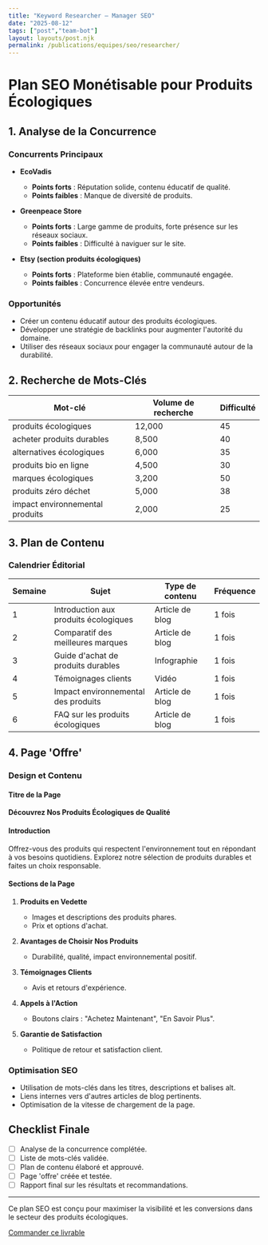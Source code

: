 ```yaml
---
title: "Keyword Researcher — Manager SEO"
date: "2025-08-12"
tags: ["post","team-bot"]
layout: layouts/post.njk
permalink: /publications/equipes/seo/researcher/
---
```

# Plan SEO Monétisable pour Produits Écologiques

## 1. Analyse de la Concurrence

### Concurrents Principaux
- **EcoVadis**
  - **Points forts** : Réputation solide, contenu éducatif de qualité.
  - **Points faibles** : Manque de diversité de produits.
  
- **Greenpeace Store**
  - **Points forts** : Large gamme de produits, forte présence sur les réseaux sociaux.
  - **Points faibles** : Difficulté à naviguer sur le site.

- **Etsy (section produits écologiques)**
  - **Points forts** : Plateforme bien établie, communauté engagée.
  - **Points faibles** : Concurrence élevée entre vendeurs.

### Opportunités
- Créer un contenu éducatif autour des produits écologiques.
- Développer une stratégie de backlinks pour augmenter l'autorité du domaine.
- Utiliser des réseaux sociaux pour engager la communauté autour de la durabilité.

## 2. Recherche de Mots-Clés

| Mot-clé                          | Volume de recherche | Difficulté |
|----------------------------------|---------------------|------------|
| produits écologiques             | 12,000              | 45         |
| acheter produits durables        | 8,500               | 40         |
| alternatives écologiques         | 6,000               | 35         |
| produits bio en ligne            | 4,500               | 30         |
| marques écologiques              | 3,200               | 50         |
| produits zéro déchet             | 5,000               | 38         |
| impact environnemental produits  | 2,000               | 25         |

## 3. Plan de Contenu

### Calendrier Éditorial

| Semaine | Sujet                                   | Type de contenu        | Fréquence   |
|---------|-----------------------------------------|------------------------|-------------|
| 1       | Introduction aux produits écologiques   | Article de blog        | 1 fois      |
| 2       | Comparatif des meilleures marques       | Article de blog        | 1 fois      |
| 3       | Guide d'achat de produits durables      | Infographie            | 1 fois      |
| 4       | Témoignages clients                     | Vidéo                  | 1 fois      |
| 5       | Impact environnemental des produits     | Article de blog        | 1 fois      |
| 6       | FAQ sur les produits écologiques        | Article de blog        | 1 fois      |

## 4. Page 'Offre'

### Design et Contenu

#### Titre de la Page
**Découvrez Nos Produits Écologiques de Qualité**

#### Introduction
Offrez-vous des produits qui respectent l'environnement tout en répondant à vos besoins quotidiens. Explorez notre sélection de produits durables et faites un choix responsable.

#### Sections de la Page
1. **Produits en Vedette**
   - Images et descriptions des produits phares.
   - Prix et options d'achat.

2. **Avantages de Choisir Nos Produits**
   - Durabilité, qualité, impact environnemental positif.

3. **Témoignages Clients**
   - Avis et retours d'expérience.

4. **Appels à l'Action**
   - Boutons clairs : "Achetez Maintenant", "En Savoir Plus".

5. **Garantie de Satisfaction**
   - Politique de retour et satisfaction client.

### Optimisation SEO
- Utilisation de mots-clés dans les titres, descriptions et balises alt.
- Liens internes vers d'autres articles de blog pertinents.
- Optimisation de la vitesse de chargement de la page.

## Checklist Finale
- [ ] Analyse de la concurrence complétée.
- [ ] Liste de mots-clés validée.
- [ ] Plan de contenu élaboré et approuvé.
- [ ] Page 'offre' créée et testée.
- [ ] Rapport final sur les résultats et recommandations. 

---

Ce plan SEO est conçu pour maximiser la visibilité et les conversions dans le secteur des produits écologiques.
<p><a class="btn" href="https://pancarte.gumroad.com/l/seo-keywords?checkout=true" target="_blank" rel="noopener">Commander ce livrable</a></p>

